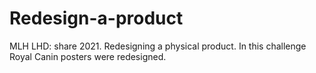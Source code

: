 # Redesign-a-product
MLH LHD: share 2021.
Redesigning a physical product.
In this challenge Royal Canin posters were redesigned.
